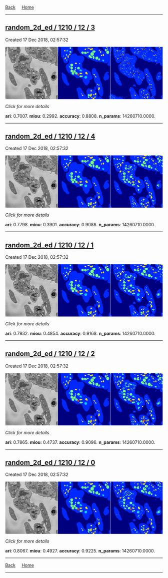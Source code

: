 
[Back](..)&nbsp;&nbsp;&nbsp;&nbsp;&nbsp;[Home](https://leapmanlab.github.io/snapshots)

---

<div class="summary"><a href="3"><h2>random_2d_ed / 1210 / 12 / 3</h2></a><p>Created 17 Dec 2018, 02:57:32
</p><a href="3"><img src="3/media/summary.png" align="center"></a><p>
<i>Click for more details</i>
</p></div>

**ari**: 0.7007. **miou**: 0.2992. **accuracy**: 0.8808. **n_params**: 14260710.0000. 

---

<div class="summary"><a href="4"><h2>random_2d_ed / 1210 / 12 / 4</h2></a><p>Created 17 Dec 2018, 02:57:32
</p><a href="4"><img src="4/media/summary.png" align="center"></a><p>
<i>Click for more details</i>
</p></div>

**ari**: 0.7798. **miou**: 0.3901. **accuracy**: 0.9088. **n_params**: 14260710.0000. 

---

<div class="summary"><a href="1"><h2>random_2d_ed / 1210 / 12 / 1</h2></a><p>Created 17 Dec 2018, 02:57:32
</p><a href="1"><img src="1/media/summary.png" align="center"></a><p>
<i>Click for more details</i>
</p></div>

**ari**: 0.7932. **miou**: 0.4854. **accuracy**: 0.9168. **n_params**: 14260710.0000. 

---

<div class="summary"><a href="2"><h2>random_2d_ed / 1210 / 12 / 2</h2></a><p>Created 17 Dec 2018, 02:57:32
</p><a href="2"><img src="2/media/summary.png" align="center"></a><p>
<i>Click for more details</i>
</p></div>

**ari**: 0.7865. **miou**: 0.4737. **accuracy**: 0.9096. **n_params**: 14260710.0000. 

---

<div class="summary"><a href="0"><h2>random_2d_ed / 1210 / 12 / 0</h2></a><p>Created 17 Dec 2018, 02:57:32
</p><a href="0"><img src="0/media/summary.png" align="center"></a><p>
<i>Click for more details</i>
</p></div>

**ari**: 0.8067. **miou**: 0.4927. **accuracy**: 0.9225. **n_params**: 14260710.0000. 

---

[Back](..)&nbsp;&nbsp;&nbsp;&nbsp;&nbsp;[Home](https://leapmanlab.github.io/snapshots)

---